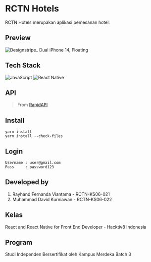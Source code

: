 # RCTN Hotels

RCTN Hotels merupakan aplikasi pemesanan hotel.

## Preview
![Designstripe_ Dual iPhone 14, Floating](https://user-images.githubusercontent.com/77148705/204692074-2f301031-b585-4109-8e3c-a5083cd6c43b.png)


## Tech Stack

![JavaScript](https://img.shields.io/badge/javascript-%23323330.svg?style=for-the-badge&logo=javascript&logoColor=%23F7DF1E)
![React Native](https://img.shields.io/badge/react_native-%2320232a.svg?style=for-the-badge&logo=react&logoColor=%2361DAFB)

## API

> From [RapidAPI](https://rapidapi.com/tipsters/api/priceline-com-provider/)

## Install

```
yarn install
yarn install --check-files
```

## Login

```
Username : user@gmail.com
Pass     : password123
```

## Developed by

1. Rayhand Fernanda Viantama - RCTN-KS06-021
2. Muhammad David Kurniawan - RCTN-KS06-022

## Kelas

React and React Native for Front End Developer - Hacktiv8 Indonesia

## Program

Studi Independen Bersertifikat oleh Kampus Merdeka Batch 3
